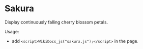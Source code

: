 # Sakura

Display continuously falling cherry blossom petals.

Usage:

- add `<script>WikiDocs_js("sakura.js");</script>` in the page.

<script>
WikiDocs_setwallpaper("", 0.3);
WikiDocs_js("sakura.js");
</script>